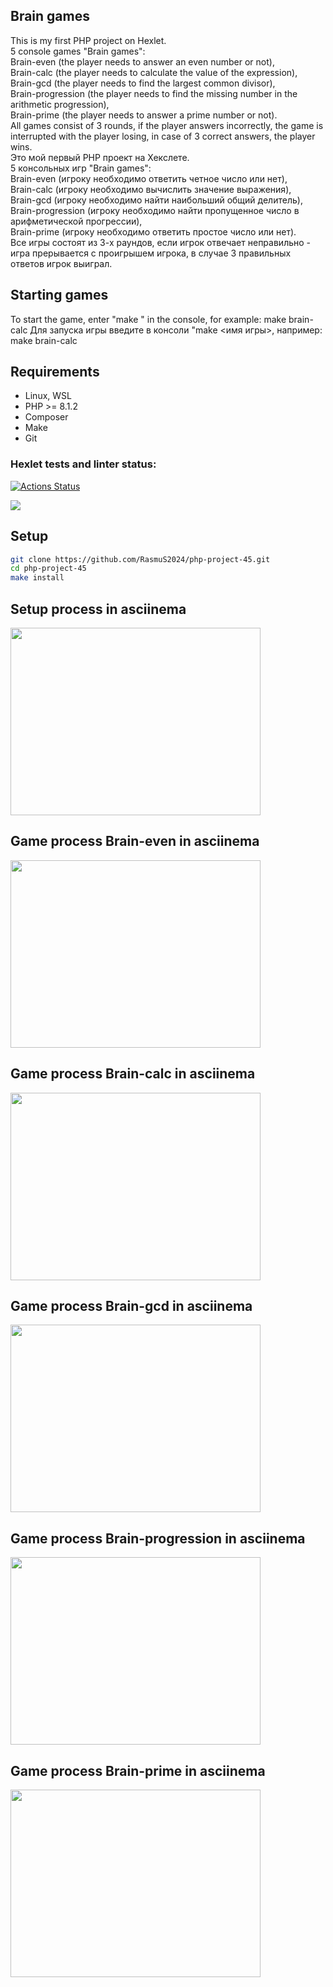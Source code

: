 ## Brain games
This is my first PHP project on Hexlet.<br>
5 console games "Brain games":<br>
Brain-even (the player needs to answer an even number or not),<br>
Brain-calc (the player needs to calculate the value of the expression),<br>
Brain-gcd (the player needs to find the largest common divisor),<br>
Brain-progression (the player needs to find the missing number in the arithmetic progression),<br>
Brain-prime (the player needs to answer a prime number or not).<br>
All games consist of 3 rounds, if the player answers incorrectly, the game is interrupted with the player losing, in case of 3 correct answers, the player wins.
<br>
Это мой первый PHP проект на Хекслете.<br>
5 консольных игр "Brain games":<br>
Brain-even (игроку необходимо ответить четное число или нет),<br> 
Brain-calc (игроку необходимо вычислить значение выражения),<br>
Brain-gcd (игроку необходимо найти наибольший общий делитель),<br>
Brain-progression (игроку необходимо найти пропущенное число в арифметической прогрессии),<br>
Brain-prime (игроку необходимо ответить простое число или нет).<br>
Все игры состоят из 3-х раундов, если игрок отвечает неправильно - игра прерывается с проигрышем игрока, в случае 3 правильных ответов игрок выиграл.

## Starting games
To start the game, enter "make <game name>" in the console, for example: make brain-calc
Для запуска игры введите в консоли "make <имя игры>, например: make brain-calc

## Requirements
* Linux, WSL
* PHP >= 8.1.2
* Composer
* Make
* Git

### Hexlet tests and linter status:
[![Actions Status](https://github.com/RasmuS2024/php-project-45/actions/workflows/hexlet-check.yml/badge.svg)](https://github.com/RasmuS2024/php-project-45/actions)

<a href="https://codeclimate.com/github/RasmuS2024/php-project-45/maintainability"><img src="https://api.codeclimate.com/v1/badges/d99a0a6a3c9a58a6fb8c/maintainability" /></a>

## Setup
```bash
git clone https://github.com/RasmuS2024/php-project-45.git
cd php-project-45
make install
```
## Setup process in asciinema
<a href="https://asciinema.org/a/hL03vZrvLsrIKNsN7lSMa7I0M" target="_blank"><img src="https://asciinema.org/a/hL03vZrvLsrIKNsN7lSMa7I0M.svg" width="400" height="300" /></a>

## Game process Brain-even in asciinema
<a href="https://asciinema.org/a/ieUIrUBgJNwkFEap8tAAEvYFN" target="_blank"><img src="https://asciinema.org/a/ieUIrUBgJNwkFEap8tAAEvYFN.svg" width="400" height="300" /></a>

## Game process Brain-calc in asciinema
<a href="https://asciinema.org/a/zc5hN8afYBwYMJxq24m82LmDW" target="_blank"><img src="https://asciinema.org/a/zc5hN8afYBwYMJxq24m82LmDW.svg" width="400" height="300" /></a>

## Game process Brain-gcd in asciinema
<a href="https://asciinema.org/a/H1dId0ICg4xZNiw9sfACn2c9q" target="_blank"><img src="https://asciinema.org/a/H1dId0ICg4xZNiw9sfACn2c9q.svg" width="400" height="300" /></a>

## Game process Brain-progression in asciinema
<a href="https://asciinema.org/a/s9K7G7vvLNPsj3aAzz1EFHjVt" target="_blank"><img src="https://asciinema.org/a/s9K7G7vvLNPsj3aAzz1EFHjVt.svg" width="400" height="300" /></a>

## Game process Brain-prime in asciinema
<a href="https://asciinema.org/a/CcKCikwAXlWFoA6FyFlTKyd7X" target="_blank"><img src="https://asciinema.org/a/CcKCikwAXlWFoA6FyFlTKyd7X.svg" width="400" height="300" /></a>

